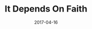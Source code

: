 ---
title: "It Depends On Faith"
speaker: "Barry Gin"
date: "2017-04-16"
sermonUrl: "//35.190.93.184/sermons/20170416_sunday_barry_gin_it_depends_on_faith.mp3"
---